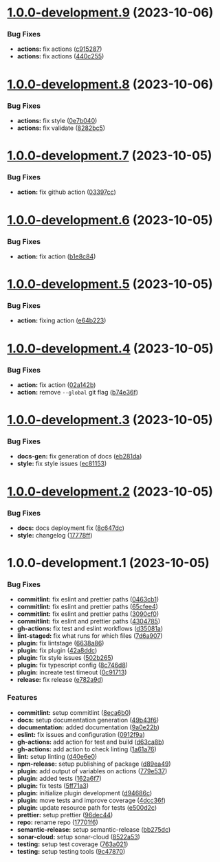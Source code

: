 # [1.0.0-development.9](https://github.com/ikari-engine/plugouts/compare/v1.0.0-development.8...v1.0.0-development.9) (2023-10-06)

### Bug Fixes

- **actions:** fix actions ([c915287](https://github.com/ikari-engine/plugouts/commit/c9152873a379db83d4e36907b0ef7be6bd5d610c))
- **actions:** fix actions ([440c255](https://github.com/ikari-engine/plugouts/commit/440c2558a0bf342aea9ed68062134c0ed13df896))

# [1.0.0-development.8](https://github.com/ikari-engine/plugouts/compare/v1.0.0-development.7...v1.0.0-development.8) (2023-10-06)

### Bug Fixes

- **actions:** fix style ([0e7b040](https://github.com/ikari-engine/plugouts/commit/0e7b0406de84aa2c55330f07a024b614e187708b))
- **actions:** fix validate ([8282bc5](https://github.com/ikari-engine/plugouts/commit/8282bc5aeb782d1811305d9a9e152f55967d67c2))

# [1.0.0-development.7](https://github.com/ikari-engine/plugouts/compare/v1.0.0-development.6...v1.0.0-development.7) (2023-10-05)

### Bug Fixes

- **action:** fix github action ([03397cc](https://github.com/ikari-engine/plugouts/commit/03397cc083b117998232abe037936ca985a3c0f5))

# [1.0.0-development.6](https://github.com/ikari-engine/plugouts/compare/v1.0.0-development.5...v1.0.0-development.6) (2023-10-05)

### Bug Fixes

- **action:** fix action ([b1e8c84](https://github.com/ikari-engine/plugouts/commit/b1e8c844a1d20ea5dcb06fe19ca6ef90f1355c93))

# [1.0.0-development.5](https://github.com/ikari-engine/plugouts/compare/v1.0.0-development.4...v1.0.0-development.5) (2023-10-05)

### Bug Fixes

- **action:** fixing action ([e64b223](https://github.com/ikari-engine/plugouts/commit/e64b223016955237366acf652ac3001a4a08d4ba))

# [1.0.0-development.4](https://github.com/ikari-engine/plugouts/compare/v1.0.0-development.3...v1.0.0-development.4) (2023-10-05)

### Bug Fixes

- **action:** fix action ([02a142b](https://github.com/ikari-engine/plugouts/commit/02a142bc11a0793a3ee8af230853c6543767fbf4))
- **action:** remove `--global` git flag ([b74e36f](https://github.com/ikari-engine/plugouts/commit/b74e36f4b5ee9624ac30a3b39b43a990a924c4fd))

# [1.0.0-development.3](https://github.com/ikari-engine/plugouts/compare/v1.0.0-development.2...v1.0.0-development.3) (2023-10-05)

### Bug Fixes

- **docs-gen:** fix generation of docs ([eb281da](https://github.com/ikari-engine/plugouts/commit/eb281da4d9522ed1deea61f03cb97d1896769874))
- **style:** fix style issues ([ec81153](https://github.com/ikari-engine/plugouts/commit/ec8115384d128595cd6195841d8ca462f632ec15))

# [1.0.0-development.2](https://github.com/ikari-engine/plugouts/compare/v1.0.0-development.1...v1.0.0-development.2) (2023-10-05)

### Bug Fixes

- **docs:** docs deployment fix ([8c647dc](https://github.com/ikari-engine/plugouts/commit/8c647dc31d3a61aff8646dc6b31b6932fcad1b70))
- **style:** changelog ([17778ff](https://github.com/ikari-engine/plugouts/commit/17778ffc492fa35881ffccd77e7bc5e91de307a2))

# 1.0.0-development.1 (2023-10-05)

### Bug Fixes

- **commitlint:** fix eslint and prettier paths ([0463cb1](https://github.com/ikari-engine/plugouts/commit/0463cb16e0be57753a0110c39cea572c7fa267d8))
- **commitlint:** fix eslint and prettier paths ([65cfee4](https://github.com/ikari-engine/plugouts/commit/65cfee44cfefdb171271851ef4babbd14095ffcb))
- **commitlint:** fix eslint and prettier paths ([3090cf0](https://github.com/ikari-engine/plugouts/commit/3090cf0637ba79d27a6a60ba2107d29f2ab26c0e))
- **commitlint:** fix eslint and prettier paths ([4304785](https://github.com/ikari-engine/plugouts/commit/4304785568ce3f66241f947bb2ae79c752d37412))
- **gh-actions:** fix test and eslint workflows ([d35081a](https://github.com/ikari-engine/plugouts/commit/d35081a5457a47e828a8946250f0ac86fc81f1ee))
- **lint-staged:** fix what runs for which files ([7d6a907](https://github.com/ikari-engine/plugouts/commit/7d6a907e0ae64ddc8f99fac0823fbc55bdc5c8fe))
- **plugin:** fix lintstage ([6638a86](https://github.com/ikari-engine/plugouts/commit/6638a86f22012500db71e84395791e0d814120ed))
- **plugin:** fix plugin ([42a8ddc](https://github.com/ikari-engine/plugouts/commit/42a8ddcacbe0948e89699cd0f2363a03203eeaf0))
- **plugin:** fix style issues ([502b265](https://github.com/ikari-engine/plugouts/commit/502b26520a0b273b43e00614f7406549b73d902a))
- **plugin:** fix typescript config ([8c746d8](https://github.com/ikari-engine/plugouts/commit/8c746d8e89676326fcb6de58973c2ba1e44c7ca4))
- **plugin:** increate test timeout ([0c91713](https://github.com/ikari-engine/plugouts/commit/0c91713f5e21cdde8c10316ec2d39e38cb03de6e))
- **release:** fix release ([e782a9d](https://github.com/ikari-engine/plugouts/commit/e782a9d586f22c2b29dcea3202bdb79be61acac3))

### Features

- **commitlint:** setup commitlint ([8eca6b0](https://github.com/ikari-engine/plugouts/commit/8eca6b032fb0409eee1e7a0c282a1ea92197508b))
- **docs:** setup documentation generation ([49b43f6](https://github.com/ikari-engine/plugouts/commit/49b43f643e3c582b0719dc08bbfe86b8423e24c2))
- **documentation:** added documentation ([9a0e22b](https://github.com/ikari-engine/plugouts/commit/9a0e22bbfe475eeb72791cbd490384d83978fd28))
- **eslint:** fix issues and configuration ([0912f9a](https://github.com/ikari-engine/plugouts/commit/0912f9ad2218bac8b31275249807813abe4480c8))
- **gh-actions:** add action for test and build ([d63ca8b](https://github.com/ikari-engine/plugouts/commit/d63ca8bd8e54137d7ce393691e0d4e0be9b07233))
- **gh-actions:** add action to check linting ([1a61a76](https://github.com/ikari-engine/plugouts/commit/1a61a769bc73f47d2045918556b12d5a9ecec34d))
- **lint:** setup linting ([d40e6e0](https://github.com/ikari-engine/plugouts/commit/d40e6e0260310ceac0a669b6ba1c1d8ff9dec55f))
- **npm-release:** setup publishing of package ([d89ea49](https://github.com/ikari-engine/plugouts/commit/d89ea49afe1b8defda4c6a1c768d34cd814111e3))
- **plugin:** add output of variables on actions ([779e537](https://github.com/ikari-engine/plugouts/commit/779e5376daed2209d5b0ffda6632eb621d313844))
- **plugin:** added tests ([162a6f7](https://github.com/ikari-engine/plugouts/commit/162a6f73a71241aeafa2bccd0cd05e5264f6e7a5))
- **plugin:** fix tests ([5ff71a3](https://github.com/ikari-engine/plugouts/commit/5ff71a3ef10a9937486b6d9a9e97b77716b5dbec))
- **plugin:** initialize plugin development ([d94686c](https://github.com/ikari-engine/plugouts/commit/d94686cf76335185005b14f5d65c56b32285bb73))
- **plugin:** move tests and improve coverage ([4dcc36f](https://github.com/ikari-engine/plugouts/commit/4dcc36f1b0450300d5eeda04d6734886a69b382d))
- **plugin:** update resource path for tests ([e500d2c](https://github.com/ikari-engine/plugouts/commit/e500d2c8ae424feb089dff3b48970be05a499e84))
- **prettier:** setup prettier ([96dec44](https://github.com/ikari-engine/plugouts/commit/96dec44b8acdb7f655a2bec4e9689f9ab40dd420))
- **repo:** rename repo ([17701f6](https://github.com/ikari-engine/plugouts/commit/17701f6b9261537898a7861e08927b84ef46c874))
- **semantic-release:** setup semantic-release ([bb275dc](https://github.com/ikari-engine/plugouts/commit/bb275dc879d292cf434583fc8fa733c4f4a7e9ab))
- **sonar-cloud:** setup sonar-cloud ([8522a53](https://github.com/ikari-engine/plugouts/commit/8522a536754b57ef4d626603eb6c53f390b05cb8))
- **testing:** setup test coverage ([763a021](https://github.com/ikari-engine/plugouts/commit/763a0212c0babee1e46a180ac3dade3f7e31524d))
- **testing:** setup testing tools ([9c47870](https://github.com/ikari-engine/plugouts/commit/9c47870968f8ad20b98e3b3cf50d87c8d37f4c07))
